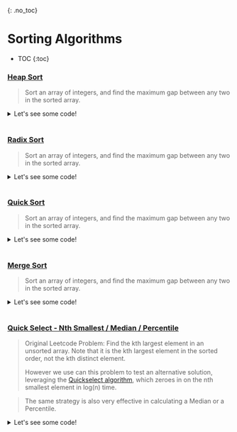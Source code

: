 {: .no_toc}
# Sorting Algorithms

- TOC
{:toc}

### [Heap Sort](https://leetcode.com/problems/maximum-gap/)

> Sort an array of integers, and find the maximum gap between any two in the sorted array.

<details><summary markdown="span">Let's see some code!</summary>

```python
class Solution:

    def maximumGap(self, num):
        if len(num) < 2:
            return 0

        num = self.heap_sort(num)
        res = 0
        for i in range(1, len(num)):
            res = max(num[i] - num[i - 1], res)
        return res

    def heap_sort(self, arr):
        def build_heap_at_i(arr, i, size):
            left = i * 2 + 1
            rigt = i * 2 + 2

            biggerChildren = [x for x in [left, rigt] if x <= size and arr[x]> arr[i] ]
            if len(biggerChildren) != 0:
                max_i = max(biggerChildren, key=lambda x: arr[x])

                arr[i], arr[max_i] = arr[max_i], arr[i]
                build_heap_at_i(arr, max_i, size)

        def build_heap(arr):
            size = len(arr)-1
            mid  = int(size/2)
            for i in range(mid,-1,-1):
                build_heap_at_i(arr, i, size)

        def heap_sort(arr):
            size = len(arr)-1
            for i in range(size, -1, -1):
                arr[0], arr[i] = arr[i], arr[0]
                size = size - 1
                build_heap_at_i(arr, 0, size)

        def print_heap(arr,i=0,d=0):
            if i not in range(0, len(arr)):
                return
            l = i*2+1
            r = i*2+2
            print_heap(arr,l,d+1)
            print("   " * d,arr[i])
            print_heap(arr,r,d+1)

        build_heap(arr)
        heap_sort(arr)
        return arr

```

</details>
<BR>


### [Radix Sort](https://leetcode.com/problems/maximum-gap/)

> Sort an array of integers, and find the maximum gap between any two in the sorted array.

<details><summary markdown="span">Let's see some code!</summary>

```python
class Solution:

    def maximumGap(self, num):
        if len(num) < 2:
            return 0

        num = self.radixSort(num)

        res = 0
        for i in range(1, len(num)):
            res = max(num[i] - num[i - 1], res)
        return res

    def radixSort(self, num):
        for i in range(31):
            onebucket = []
            zerobucket = []
            needle = 1 << i
            for j in range(len(num)):
                if num[j] & needle != 0:
                    onebucket.append(num[j])
                else:
                    zerobucket.append(num[j])
            num = []
            num += zerobucket
            num += onebucket
        return num
```

</details>
<BR>

### [Quick Sort](https://leetcode.com/problems/maximum-gap/)

> Sort an array of integers, and find the maximum gap between any two in the sorted array.

<details><summary markdown="span">Let's see some code!</summary>

```python
class Solution:

    def maximumGap(self, num):
        if len(num) < 2:
            return 0

        num = self.qsort(num)

        res = 0
        for i in range(1, len(num)):
            res = max(num[i] - num[i - 1], res)
        return res

    def qsort(self, L):
        if L == []:
            return []

        P = L[0]
        R = L[1:]

        return self.qsort([x for x in R if x< P])+ [P] + self.qsort([x for x in R if x>=P])
```

</details>
<BR>

### [Merge Sort](https://leetcode.com/problems/maximum-gap/)

> Sort an array of integers, and find the maximum gap between any two in the sorted array.

<details><summary markdown="span">Let's see some code!</summary>

```python
```

</details>
<BR>

### [Quick Select - Nth Smallest / Median / Percentile](https://leetcode.com/problems/kth-largest-element-in-an-array/)

> Original Leetcode Problem: Find the kth largest element in an unsorted array. Note that it is the kth largest element in
the sorted order, not the kth distinct element.
> 
> However we use can this problem to test an alternative solution, leveraging the 
> [Quickselect algorithm](https://en.wikipedia.org/wiki/Quickselect), which zeroes in on the nth smallest element in log(n) time. 

> The same strategy is also very effective in calculating a Median or a Percentile.
 
<details><summary markdown="span">Let's see some code!</summary>

```python
class Solution:
    def findKthLargest(self, nums: List[int], k: int) -> int:
        def findnsmallset(arr, n):
            P = arr[len(arr)//2]
            
            smaller = [x for x in arr if x < P]
            equal = [x for x in arr if x == P]
            bigger = [x for x in arr if x > P]
            
            if n < len(smaller):
                return findnsmallset(smaller,n)
            elif n in range(len(smaller), len(smaller)+len(equal)):
                return P
            else:
                return findnsmallset(bigger,n-(len(smaller)+len(equal)))
          
        if len(nums)==1:
            return nums[0]
        if len(nums)==0:
            return -1
        else:
            return findnsmallset(nums,len(nums)-k)
```

```python
        def median(arr):
            m = len(arr)//2
            if len(arr)%2==1: 
                return findnsmallset(arr,m)
            else:
                return (findnsmallset(arr,m) + findnsmallset(arr,m-1))//2
```

</details>
<BR>
